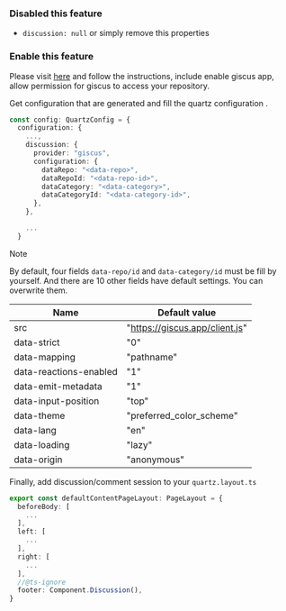 ### Disabled this feature

- `discussion: null` or simply remove this properties

### Enable this feature

Please visit [here](https://giscus.app/) and follow the instructions, include enable giscus app, allow permission for giscus to access your repository.

Get configuration that are generated and fill the quartz configuration .

```typescript title="quartz.config.ts"
const config: QuartzConfig = {
  configuration: {
    ...,
    discussion: {
      provider: "giscus",
      configuration: {
        dataRepo: "<data-repo>",
        dataRepoId: "<data-repo-id>",
        dataCategory: "<data-category>",
        dataCategoryId: "<data-category-id>",
      },
    },

    ...
  }

```

> [!note]
> By default, four fields `data-repo/id` and `data-category/id` must be fill by yourself. And there are 10 other fields
> have default settings. You can overwrite them.

| Name                   | Default value                  |
| ---------------------- | ------------------------------ |
| src                    | "https://giscus.app/client.js" |
| data-strict            | "0"                            |
| data-mapping           | "pathname"                     |
| data-reactions-enabled | "1"                            |
| data-emit-metadata     | "1"                            |
| data-input-position    | "top"                          |
| data-theme             | "preferred_color_scheme"       |
| data-lang              | "en"                           |
| data-loading           | "lazy"                         |
| data-origin            | "anonymous"                    |

Finally, add discussion/comment session to your `quartz.layout.ts`

```typescript title="quartz.layout.ts"
export const defaultContentPageLayout: PageLayout = {
  beforeBody: [
    ...
  ],
  left: [
    ...
  ],
  right: [
    ...
  ],
  //@ts-ignore
  footer: Component.Discussion(),
}


```
